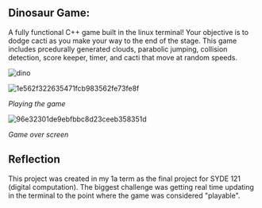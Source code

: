 ## Dinosaur Game:

A fully functional C++ game built in the linux terminal! Your objective is to dodge cacti as you make your way to the end of the stage. This game includes prcedurally generated clouds, parabolic jumping, collision detection, score keeper, timer, and cacti that move at random speeds.

![dino](https://user-images.githubusercontent.com/90675771/168670703-b40bb8f9-ea16-4df1-b2a1-5b1ba69c5fe1.png)

![1e562f322635471fcb983562fe73fe8f](https://user-images.githubusercontent.com/90675771/168671450-1a282990-1aee-481c-9520-c890aec7bab6.gif)

*Playing the game*

![96e32301de9ebfbbc8d23ceeb358351d](https://user-images.githubusercontent.com/90675771/168671458-44a75012-3d9b-4004-aeac-d27e88d57ae3.png)

*Game over screen*

## Reflection

This project was created in my 1a term as the final project for SYDE 121 (digital computation). The biggest challenge was getting real time updating in the terminal to the point where the game was considered "playable".

